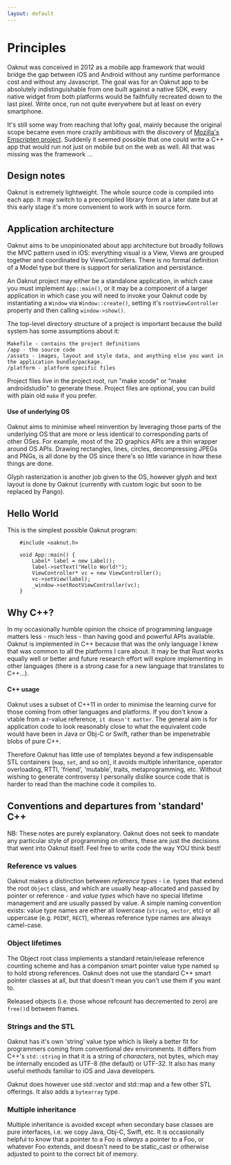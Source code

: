 ```yaml
---
layout: default
---
```

# Principles

Oaknut was conceived in 2012 as a mobile app framework that would
bridge the gap between iOS and Android without any runtime performance cost
and without any Javascript. The goal was for an Oaknut app to be absolutely
indistinguishable from one built against a native SDK, every native widget
from both platforms would be faithfully recreated down to the last pixel. Write
once, run not quite everywhere but at least on every smartphone.

It's still some way from reaching that lofty goal, mainly because
the original scope became even more crazily ambitious with the
discovery of [Mozilla's Emscripten project](http://kripken.github.io/emscripten-site/). Suddenly it seemed possible that one could write a C++ app that would run not just on
mobile but on the web as well. All that was missing was the framework ...


## Design notes

Oaknut is extremely lightweight. The whole source code is compiled
into each app. It may switch to a precompiled library form at
a later date but at this early stage it's more convenient to work with
in source form.


## Application architecture

Oaknut aims to be unopinionated about app architecture but broadly follows the MVC pattern used in iOS: everything visual is a View, Views are grouped together and coordinated by ViewControllers. There is no formal definition of a Model type but there is support for serialization and persistance.

An Oaknut project may either be a standalone application, in which case you must implement `App::main()`, or it may be a component of a larger application in which case you will need to invoke your Oaknut code by instantiating a `Window` via `Window::create()`, setting it's `rootViewController` property and then calling `window->show()`.

The top-level directory structure of a project is important because the build system has some assumptions about it:

	Makefile - contains the project definitions
	/app - the source code
	/assets - images, layout and style data, and anything else you want in the application bundle/package.
	/platform - platform specific files

Project files live in the project root, run "make xcode" or "make androidstudio" to generate these. Project files are optional, you can build with plain old `make` if you prefer.

#### Use of underlying OS
Oaknut aims to minimise wheel reinvention by leveraging those parts of the underlying
OS that are more or less identical to corresponding parts of other OSes. For example,
most of the 2D graphics APIs are a thin wrapper around OS APIs. Drawing rectangles,
lines, circles, decompressing JPEGs and PNGs, is all done by the OS since there's so
little variance in how these things are done.

Glyph rasterization is another job given to the OS, however glyph and text layout
is done by Oaknut (currently with custom logic but soon to be replaced by Pango).


## Hello World

This is the simplest possible Oaknut program:
````
    #include <oaknut.h>

    void App::main() {
        Label* label = new Label();
        label->setText("Hello World!");
        ViewController* vc = new ViewController();
        vc->setView(label);
        _window->setRootViewController(vc);
    }
````

## Why C++?

In my occasionally humble opinion the choice of programming language matters
less - much less - than having good and powerful APIs available. Oaknut is
implemented in C++ because that was the only language I knew that was common to
all the platforms I care about. It may be that Rust works equally well or better
and future research effort will explore implementing in other languages (there
is a strong case for a new language that translates to C++...).  



#### C++ usage
Oaknut uses a subset of C++11 in order to minimise the learning curve for those coming
from other languages and platforms. If you don't know a vtable from a r-value reference,
`it doesn't matter`. The general aim is for application code to look reasonably
close to what the equivalent code would have been in Java or Obj-C or Swift, rather
than be impenetrable blobs of pure C++.

Therefore Oaknut has little use of templates beyond a few indispensable STL containers
(`map`, `set`, and so on), it avoids multiple inheritance, operator overloading, RTTI,
'friend', 'mutable', traits, metaprogramming, etc. Without wishing to generate controversy
I personally dislike source code that is harder to read than the machine code it
compiles to.


## Conventions and departures from 'standard' C++

NB: These notes are purely explanatory. Oaknut does not seek to mandate
any particular style of programming on others, these are just the decisions
that went into Oaknut itself. Feel free to write code the way YOU think best!

### Reference vs values

Oaknut makes a distinction between *reference types* - i.e. types that extend
the root `Object` class, and which are usually heap-allocated and passed by
pointer or reference - and *value types* which have no special lifetime
management and are usually passed by value.  A simple naming convention exists:
value type names are either all lowercase (`string`, `vector`, etc) or all
uppercase (e.g. `POINT`, `RECT`), whereas reference type names are always
camel-case.


### Object lifetimes

The Object root class implements a standard retain/release reference counting
scheme and has a companion smart pointer value type named `sp` to hold
strong references. Oaknut does not use the standard C++ smart pointer classes at all,
but that doesn't mean you can't use them if you want to.

Released objects (i.e. those whose refcount has decremented to zero)
are `free()`d between frames.

### Strings and the STL

Oaknut has it's own 'string' value type which is likely a better fit for
programmers coming from conventional dev environments. It differs from C++'s
`std::string` in that it is a string of *characters*, not bytes, which may be
internally encoded as UTF-8 (the default) or UTF-32. It also has many useful
methods familiar to iOS and Java developers.

Oaknut does however use std::vector and std::map and a few other STL offerings.
It also adds a `bytearray` type.


### Multiple inheritance

Multiple inheritance is avoided except when secondary base classes are pure
interfaces, i.e. we copy Java, Obj-C, Swift, etc. It is occasionally helpful to
know that a pointer to a Foo is *always* a pointer to a Foo, or whatever Foo
extends, and doesn't need to be static_cast or otherwise adjusted to point to
the correct bit of memory.
